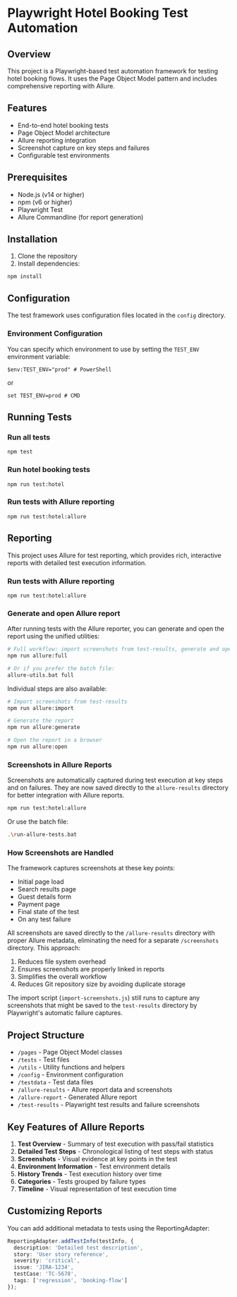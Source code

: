 # Playwright Hotel Booking Test Automation

## Overview
This project is a Playwright-based test automation framework for testing hotel booking flows. It uses the Page Object Model pattern and includes comprehensive reporting with Allure.

## Features
- End-to-end hotel booking tests
- Page Object Model architecture
- Allure reporting integration
- Screenshot capture on key steps and failures
- Configurable test environments

## Prerequisites
- Node.js (v14 or higher)
- npm (v6 or higher)
- Playwright Test
- Allure Commandline (for report generation)

## Installation
1. Clone the repository
2. Install dependencies:
```
npm install
```

## Configuration
The test framework uses configuration files located in the `config` directory.

### Environment Configuration
You can specify which environment to use by setting the `TEST_ENV` environment variable:
```
$env:TEST_ENV="prod" # PowerShell
```
or
```
set TEST_ENV=prod # CMD
```

## Running Tests

### Run all tests
```
npm test
```

### Run hotel booking tests
```
npm run test:hotel
```

### Run tests with Allure reporting
```
npm run test:hotel:allure
```

## Reporting

This project uses Allure for test reporting, which provides rich, interactive reports with detailed test execution information.

### Run tests with Allure reporting
```
npm run test:hotel:allure
```

### Generate and open Allure report
After running tests with the Allure reporter, you can generate and open the report using the unified utilities:

```bash
# Full workflow: import screenshots from test-results, generate and open report
npm run allure:full

# Or if you prefer the batch file:
allure-utils.bat full
```

Individual steps are also available:
```bash
# Import screenshots from test-results
npm run allure:import

# Generate the report
npm run allure:generate

# Open the report in a browser
npm run allure:open
```

### Screenshots in Allure Reports

Screenshots are automatically captured during test execution at key steps and on failures. They are now saved directly to the `allure-results` directory for better integration with Allure reports.

```bash
npm run test:hotel:allure
```

Or use the batch file:
```bash
.\run-allure-tests.bat
```

### How Screenshots are Handled

The framework captures screenshots at these key points:
- Initial page load
- Search results page
- Guest details form
- Payment page
- Final state of the test
- On any test failure

All screenshots are saved directly to the `/allure-results` directory with proper Allure metadata, eliminating the need for a separate `/screenshots` directory. This approach:

1. Reduces file system overhead
2. Ensures screenshots are properly linked in reports
3. Simplifies the overall workflow
4. Reduces Git repository size by avoiding duplicate storage

The import script (`import-screenshots.js`) still runs to capture any screenshots that might be saved to the `test-results` directory by Playwright's automatic failure captures.

## Project Structure
- `/pages` - Page Object Model classes
- `/tests` - Test files
- `/utils` - Utility functions and helpers
- `/config` - Environment configuration
- `/testdata` - Test data files
- `/allure-results` - Allure report data and screenshots
- `/allure-report` - Generated Allure report
- `/test-results` - Playwright test results and failure screenshots

## Key Features of Allure Reports
1. **Test Overview** - Summary of test execution with pass/fail statistics
2. **Detailed Test Steps** - Chronological listing of test steps with status
3. **Screenshots** - Visual evidence at key points in the test
4. **Environment Information** - Test environment details
5. **History Trends** - Test execution history over time
6. **Categories** - Tests grouped by failure types
7. **Timeline** - Visual representation of test execution time

## Customizing Reports
You can add additional metadata to tests using the ReportingAdapter:

```typescript
ReportingAdapter.addTestInfo(testInfo, {
  description: 'Detailed test description',
  story: 'User story reference',
  severity: 'critical',
  issue: 'JIRA-1234',
  testCase: 'TC-5678',
  tags: ['regression', 'booking-flow']
});
```

